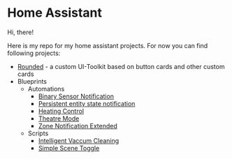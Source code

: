 # Home Assistant

Hi, there!

Here is my repo for my home assistant projects. For now you can find following projects:

- [Rounded](rounded/README.md) - a custom UI-Toolkit based on button cards and other custom cards
- Blueprints
  - Automations
    - [Binary Sensor Notification](blueprints/automation/panhans/binary_sensor_notification.yaml)
    - [Persistent entity state notification](blueprints/automation/panhans/entity_state_persistent_notification.yaml)
    - [Heating Control](blueprints/automation/panhans/heating_control.yaml)
    - [Theatre Mode](blueprints/automation/panhans/theatre_mode.yaml)
    - [Zone Notification Extended](blueprints/automation/panhans/zone_notification_extended.yaml)
  - Scripts
    - [Intelligent Vaccum Cleaning](blueprints/script/intelligent_vacuum_cleaning.yaml)
    - [Simple Scene Toggle](blueprints/script/scene_toggle.yaml)
